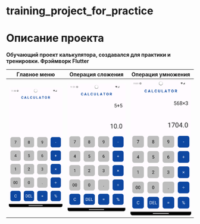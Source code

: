 # training_project_for_practice

# Описание проекта

**Обучающий проект калькулятора, создавался для практики и тренировки. Фрэймворк Flutter**

|            Главное меню             |            Операция сложения            |           Операция умножения            |
|:-----------------------------------:|:---------------------------------------:|:---------------------------------------:|
| ![](./preview_images/main_menu.png) | ![](./preview_images/operation_one.png) | ![](./preview_images/operation_two.png) |